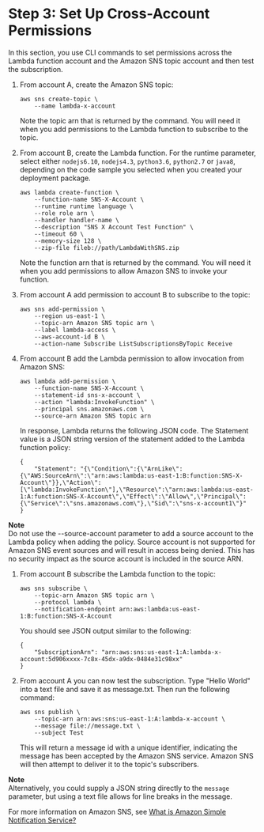 # Step 3: Set Up Cross\-Account Permissions<a name="with-sns-create-x-account-permissions"></a>

In this section, you use CLI commands to set permissions across the Lambda function account and the Amazon SNS topic account and then test the subscription\. 

1. From account A, create the Amazon SNS topic:

   ```
   aws sns create-topic \
       --name lambda-x-account
   ```

   Note the topic arn that is returned by the command\. You will need it when you add permissions to the Lambda function to subscribe to the topic\.

1. From account B, create the Lambda function\. For the runtime parameter, select either `nodejs6.10`, `nodejs4.3`, `python3.6`, `python2.7` or `java8`, depending on the code sample you selected when you created your deployment package\.

   ```
   aws lambda create-function \
       --function-name SNS-X-Account \
       --runtime runtime language \
       --role role arn \
       --handler handler-name \
       --description "SNS X Account Test Function" \
       --timeout 60 \
       --memory-size 128 \
       --zip-file fileb://path/LambdaWithSNS.zip
   ```

   Note the function arn that is returned by the command\. You will need it when you add permissions to allow Amazon SNS to invoke your function\.

1. From account A add permission to account B to subscribe to the topic:

   ```
   aws sns add-permission \
       --region us-east-1 \
       --topic-arn Amazon SNS topic arn \
       --label lambda-access \
       --aws-account-id B \
       --action-name Subscribe ListSubscriptionsByTopic Receive
   ```

1. From account B add the Lambda permission to allow invocation from Amazon SNS:

   ```
   aws lambda add-permission \
       --function-name SNS-X-Account \
       --statement-id sns-x-account \
       --action "lambda:InvokeFunction" \
       --principal sns.amazonaws.com \
       --source-arn Amazon SNS topic arn
   ```

   In response, Lambda returns the following JSON code\. The Statement value is a JSON string version of the statement added to the Lambda function policy: 

   ```
   {
       "Statement": "{\"Condition\":{\"ArnLike\":{\"AWS:SourceArn\":\"arn:aws:lambda:us-east-1:B:function:SNS-X-Account\"}},\"Action\":[\"lambda:InvokeFunction\"],\"Resource\":\"arn:aws:lambda:us-east-1:A:function:SNS-X-Account\",\"Effect\":\"Allow\",\"Principal\":{\"Service\":\"sns.amazonaws.com\"},\"Sid\":\"sns-x-account1\"}"
   }
   ```
**Note**  
Do not use the \-\-source\-account parameter to add a source account to the Lambda policy when adding the policy\. Source account is not supported for Amazon SNS event sources and will result in access being denied\. This has no security impact as the source account is included in the source ARN\. 

1. From account B subscribe the Lambda function to the topic: 

   ```
   aws sns subscribe \
       --topic-arn Amazon SNS topic arn \
       --protocol lambda \
       --notification-endpoint arn:aws:lambda:us-east-1:B:function:SNS-X-Account
   ```

   You should see JSON output similar to the following: 

   ```
   {
       "SubscriptionArn": "arn:aws:sns:us-east-1:A:lambda-x-account:5d906xxxx-7c8x-45dx-a9dx-0484e31c98xx"
   }
   ```

1. From account A you can now test the subscription\. Type "Hello World" into a text file and save it as message\.txt\. Then run the following command: 

   ```
   aws sns publish \
       --topic-arn arn:aws:sns:us-east-1:A:lambda-x-account \
       --message file://message.txt \
       --subject Test
   ```

   This will return a message id with a unique identifier, indicating the message has been accepted by the Amazon SNS service\. Amazon SNS will then attempt to deliver it to the topic's subscribers\. 

**Note**  
Alternatively, you could supply a JSON string directly to the `message` parameter, but using a text file allows for line breaks in the message\.

For more information on Amazon SNS, see [What is Amazon Simple Notification Service?](http://docs.aws.amazon.com/sns/latest/dg/)